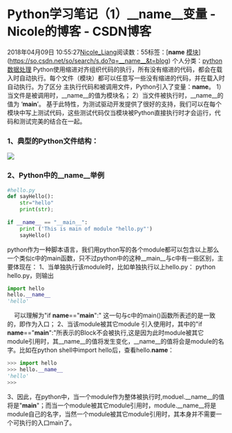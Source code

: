 # Python学习笔记（1）__name__变量 - Nicole的博客 - CSDN博客
2018年04月09日 10:55:27[Nicole_Liang](https://me.csdn.net/weixin_39541558)阅读数：55标签：[__name__																[模块](https://so.csdn.net/so/search/s.do?q=模块&t=blog)](https://so.csdn.net/so/search/s.do?q=__name__&t=blog)
个人分类：[python 数据处理](https://blog.csdn.net/weixin_39541558/article/category/7563702)
Python使用缩进对齐组织代码的执行，所有没有缩进的代码，都会在载入时自动执行。每个文件（模块）都可以任意写一些没有缩进的代码，并在载入时自动执行。为了区分 主执行代码和被调用文件，Python引入了变量：__name__。
1）当文件是被调用时，__name__的值为模块名；
2）当文件被执行时，__name__的值为 ‘__main__’。
基于此特性，为测试驱动开发提供了很好的支持，我们可以在每个模块中写上测试代码，这些测试代码仅当模块被Python直接执行时才会运行，代码和测试完美的结合在一起。
### 1、典型的Python文件结构：
![](https://img-blog.csdn.net/20161207123709117?watermark/2/text/aHR0cDovL2Jsb2cuY3Nkbi5uZXQvdTAxMTUxMTYwMQ==/font/5a6L5L2T/fontsize/400/fill/I0JBQkFCMA==/dissolve/70/gravity/Center)
### 2、Python中的__name__举例
```python
#hello.py  
def sayHello():  
    str="hello"  
    print(str);  
  
if __name__ == "__main__":  
    print ('This is main of module "hello.py"')  
    sayHello()
```
python作为一种脚本语言，我们用python写的各个module都可以包含以上那么一个类似c中的main函数，只不过python中的这种__main__与c中有一些区别，主要体现在：
1、当单独执行该module时，比如单独执行以上hello.py： python hello.py，则输出
```python
import hello  
hello.__name__  
'hello'
```
    可以理解为"if __name__=="__main__":" 这一句与c中的main()函数所表述的是一致的，即作为入口；
2、当该module被其它module 引入使用时，其中的"if __name__=="__main__":"所表示的Block不会被执行,这是因为此时module被其它module引用时，其__name__的值将发生变化，__name__的值将会是module的名字。比如在python shell中import hello后，查看hello.__name__：
```python
>>> import hello  
>>> hello.__name__  
'hello'  
>>>
```
3、因此，在python中，当一个module作为整体被执行时,moduel.__name__的值将是"__main__"；而当一个module被其它module引用时，module.__name__将是module自己的名字，当然一个module被其它module引用时，其本身并不需要一个可执行的入口main了。
